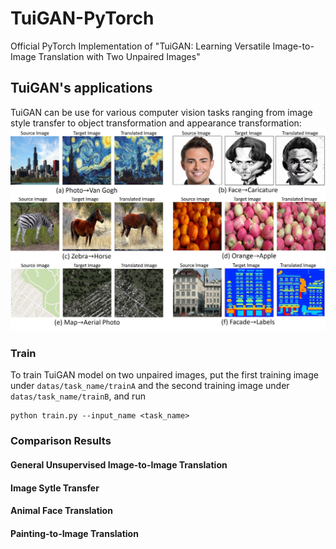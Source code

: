 # TuiGAN-PyTorch
Official PyTorch Implementation of "TuiGAN: Learning Versatile Image-to-Image Translation with Two Unpaired Images"

## TuiGAN's applications
TuiGAN can be use for various computer vision tasks ranging from image style transfer to object transformation and appearance transformation:
 ![](imgs/examples.jpg)

###  Train
To train TuiGAN model on two unpaired images, put the first training image under `datas/task_name/trainA` and the second training image under `datas/task_name/trainB`, and run

```
python train.py --input_name <task_name>
```

###  Comparison Results

####  General Unsupervised Image-to-Image Translation

####  Image Sytle Transfer

####  Animal Face Translation

####  Painting-to-Image Translation
